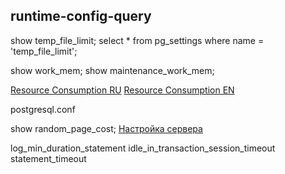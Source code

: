 ## runtime-config-query

show temp_file_limit;
select * from pg_settings where name = 'temp_file_limit';

show work_mem;
show maintenance_work_mem;

[Resource Consumption RU](https://postgrespro.ru/docs/postgrespro/10/runtime-config-resource)
[Resource Consumption EN](https://www.postgresql.org/docs/10/runtime-config-resource.html)

postgresql.conf

show random_page_cost;
[Настройка сервера](https://postgrespro.ru/docs/postgrespro/10/runtime-config-query)

log_min_duration_statement
idle_in_transaction_session_timeout
statement_timeout